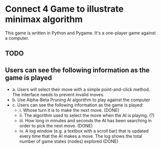 # Connect 4 Game to illustrate minimax algorithm

This game is written in Python and Pygame.  It's a one-player game against a computer.

## TODO

## Users can see the following information as the game is played

- a. Users will select their move with a simple point-and-click method. The interface needs to prevent invalid moves.
- b. Use Alpha-Beta Pruning AI algorithm to play against the computer
- c. Users can see the following information as the game is played:
  - i. Whose turn it is to make the next move. (DONE)
  - ii. The algorithm used to select the move when the AI is playing. (?)
  - iii. How long in minutes and seconds the AI has been searching in order to pick the next move. (DONE)
  - iv. A log window (e.g. a textbox with a scroll bar) that is updated every time that the AI makes a move. The log shows the total number of game states (nodes) explored (DONE)

